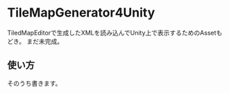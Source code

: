 # TileMapGenerator4Unity

TiledMapEditorで生成したXMLを読み込んでUnity上で表示するためのAssetもどき。
まだ未完成。

## 使い方

そのうち書きます。
